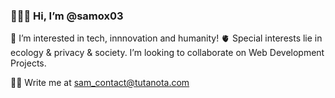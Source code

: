 
### 👩🏽‍🚀 Hi, I’m @samox03

🌱 I’m interested in tech, innnovation and humanity!
🫀 Special interests lie in ecology & privacy & society.
I’m looking to collaborate on Web Development Projects.

🤲🏾 Write me at sam_contact@tutanota.com

<!--
**samox03/samox03** is a ✨ _special_ ✨ repository because its `README.md` (this file) appears on your GitHub profile.

Here are some ideas to get you started:

- 🔭 I’m currently working on ...
- 🌱 I’m currently learning ...
- 👯 I’m looking to collaborate on ...
- 🤔 I’m looking for help with ...
- 💬 Ask me about ...
- 📫 How to reach me: ...
- 😄 Pronouns: ...
- ⚡ Fun fact: ...
-->
